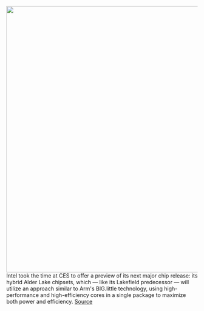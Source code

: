<img src='https://cdn.vox-cdn.com/thumbor/HixebyW-am1ckF1eCa_UikOOkig=/0x0:2264x1284/1200x800/filters:focal(951x461:1313x823)/cdn.vox-cdn.com/uploads/chorus_image/image/68652132/Screen_Shot_2021_01_11_at_4.30.38_PM.0.png' width='700px' /><br/>
Intel took the time at CES to offer a preview of its next major chip release: its hybrid Alder Lake chipsets, which — like its Lakefield predecessor — will utilize an approach similar to Arm's BIG.little technology, using high-performance and high-efficiency cores in a single package to maximize both power and efficiency.
<a href='https://www.theverge.com/2021/1/11/22225514/intel-12th-gen-hybrid-alder-lake-chips-2h-ces-2021'> Source <a/>
